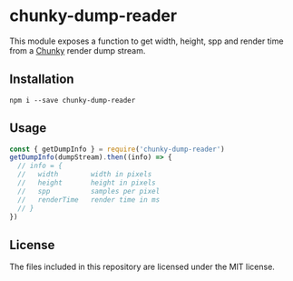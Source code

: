 # chunky-dump-reader

This module exposes a function to get width, height, spp and render time from a [Chunky][chunky] render dump stream.

## Installation
`npm i --save chunky-dump-reader`

## Usage
```js
const { getDumpInfo } = require('chunky-dump-reader')
getDumpInfo(dumpStream).then((info) => {
  // info = {
  //   width        width in pixels
  //   height       height in pixels
  //   spp          samples per pixel
  //   renderTime   render time in ms
  // }
})
```

## License
The files included in this repository are licensed under the MIT license.

[chunky]: https://github.com/llbit/chunky